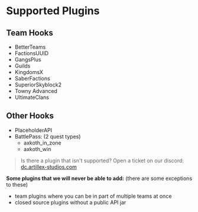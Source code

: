 # Supported Plugins

## Team Hooks
* BetterTeams
* FactionsUUID
* GangsPlus
* Guilds
* KingdomsX
* SaberFactions
* SuperiorSkyblock2
* Towny Advanced
* UltimateClans

## Other Hooks
* PlaceholderAPI
* BattlePass: (2 quest types)
  * axkoth_in_zone
  * axkoth_win

> Is there a plugin that isn't supported? Open a ticket on our discord:
<font color="#1f67ff">[dc.artillex-studios.com](https://dc.artillex-studios.com/)</font>

**Some plugins that we will never be able to add:** (there are some exceptions to these)
- team plugins where you can be in part of multiple teams at once
- closed source plugins without a public API jar